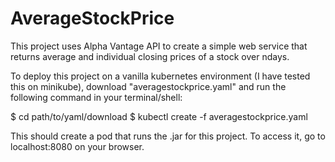 # AverageStockPrice

This project uses Alpha Vantage API to create a simple web service that returns average and individual closing prices of a stock over ndays.

To deploy this project on a vanilla kubernetes environment (I have tested this on minikube), download "averagestockprice.yaml" and run the following command in your terminal/shell:

  $ cd path/to/yaml/download
  $ kubectl create -f averagestockprice.yaml
  
This should create a pod that runs the .jar for this project. To access it, go to localhost:8080 on your browser.
